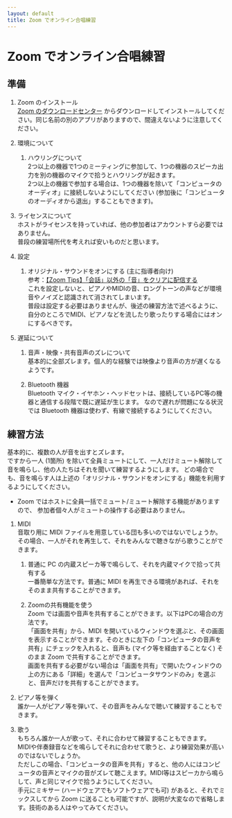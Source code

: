 ```yaml
---
layout: default
title: Zoom でオンライン合唱練習
---
```


# Zoom でオンライン合唱練習

## 準備

1. Zoom のインストール  
[Zoom のダウンロードセンター](https://zoom.us/download) からダウンロードしてインストールしてください。同じ名前の別のアプリがありますので、間違えないように注意してください。

1. 環境について
    1. ハウリングについて  
	2つ以上の機器で1つのミーティングに参加して、1つの機器のスピーカ出力を別の機器のマイクで拾うとハウリングが起きます。  
	2つ以上の機器で参加する場合は、1つの機器を除いて「コンピュータのオーディオ」に接続しないようにしてください (参加後に「コンピュータのオーディオから退出」することもできます)。
		
1. ライセンスについて  
ホストがライセンスを持っていれば、他の参加者はアカウントすら必要ではありません。   
普段の練習場所代を考えれば安いものだと思います。
	
1. 設定
    1. オリジナル・サウンドをオンにする (主に指導者向け)  
    参考：[【Zoom Tips】「会話」以外の「音」をクリアに配信する ](https://www.note.lespace.co.jp/n/nd65f7df6f399)  
	これを設定しないと、ピアノやMIDIの音、ロングトーンの声などが環境音やノイズと認識されて消されてしまいます。  
	普段は設定する必要はありませんが、後述の練習方法で述べるように、自分のところでMIDI、ピアノなどを流したり歌ったりする場合にはオンにするべきです。

1. 遅延について
    1. 音声・映像・共有音声のズレについて  
	基本的に全部ズレます。個人的な経験では映像より音声の方が遅くなるようです。

    1. Bluetooth 機器  
	Bluetooth マイク・イヤホン・ヘッドセットは、接続しているPC等の機器と通信する段階で既に遅延が生じます。
	なので遅れが問題になる状況では Bluetooth 機器は使わず、有線で接続するようにしてください。

## 練習方法  

基本的に、複数の人が音を出すとズレます。  
ですから一人 (1箇所) を除いて全員ミュートにして、一人だけミュート解除して音を鳴らし、他の人たちはそれを聞いて練習するようにします。
どの場合でも、音を鳴らす人は上述の「オリジナル・サウンドをオンにする」機能を利用するようにしてください。
- Zoom ではホストに全員一括でミュート/ミュート解除する機能がありますので、
参加者個々人がミュートの操作する必要はありません。

1. MIDI  
音取り用に MIDI ファイルを用意している団も多いのではないでしょうか。
その場合、一人がそれを再生して、それをみんなで聴きながら歌うことができます。

    1. 普通に PC の内蔵スピーカ等で鳴らして、それを内蔵マイクで拾って共有する  
	一番簡単な方法です。普通に MIDI を再生できる環境があれば、それをそのまま共有することができます。

    1. Zoomの共有機能を使う  
	Zoom では画面や音声を共有することができます。以下はPCの場合の方法です。  
	「画面を共有」から、MIDI を開いているウィンドウを選ぶと、その画面を表示することができます。そのときに左下の「コンピュータの音声を共有」にチェックを入れると、音声も (マイク等を経由することなく) そのまま Zoom で共有することができます。  
	画面を共有する必要がない場合は「画面を共有」で開いたウィンドウの上の方にある「詳細」を選んで「コンピュータサウンドのみ」を選ぶと、音声だけを共有することができます。

1. ピアノ等を弾く  
誰か一人がピアノ等を弾いて、その音声をみんなで聴いて練習することもできます。
	
	
1. 歌う  
もちろん誰か一人が歌って、それに合わせて練習することもできます。  
MIDIや伴奏録音などを鳴らしてそれに合わせて歌うと、より練習効果が高いのではないでしょうか。  
ただしこの場合、「コンピュータの音声を共有」すると、他の人にはコンピュータの音声とマイクの音がズレて聴こえます。MIDI等はスピーカから鳴らして、声と同じマイクで拾うようにしてください。  
手元にミキサー (ハードウェアでもソフトウェアでも可) があると、それでミックスしてから Zoom に送ることも可能ですが、説明が大変なので省略します。技術のある人はやってみてください。

